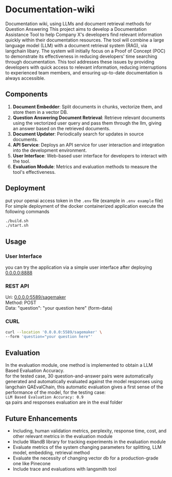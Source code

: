 # Documentation-wiki

Documentation wiki, using LLMs and document retrieval methods for Question Answering
This project aims to develop a Documentation Assistance Tool to help Company X's developers find relevant information quickly within their documentation resources. The tool will combine a large language model (LLM) with a document retrieval system (RAG), via langchain libary. The system will initially focus on a Proof of Concept (POC) to demonstrate its effectiveness in reducing developers' time searching through documentation. This tool addresses these issues by providing developers with quick access to relevant information, reducing interruptions to experienced team members, and ensuring up-to-date documentation is always accessible.

## Components
1. **Document Embedder**: Split documents in chunks, vectorize them, and store them in a vector DB.
2. **Question Answering Document Retrieval**: Retrieve relevant documents using the vectorized user query and pass them through the llm, giving an answer based on the retrieved documents.
3. **Document Updater**: Periodically search for updates in source documents.
4. **API Service**: Deploys an API service for user interaction and integration into the development environment.
5. **User Interface**: Web-based user interface for developers to interact with the tool.
6. **Evaluation Module**: Metrics and evaluation methods to measure the tool's effectiveness.

## Deployment
put your openai access token in the ```.env``` file (example in ```.env example``` file)  
For simple deployment of the docker containerized application execute the following commands  
```sh
./build.sh
./start.sh
```

## Usage
### User Interface
you can try the application via a simple user interface after deploying  
[0.0.0.0:8888](http://0.0.0.0:8888)
### REST API
Uri: [0.0.0.0:5589/sagemaker](http://0.0.0.0:5589/sagemaker)  
Method: POST  
Data: "question": "your question here" (form-data)
### CURL
```sh
curl --location '0.0.0.0:5589/sagemaker' \
--form 'question="your question here"'
```

## Evaluation
In the evaluation module, one method is implemented to obtain a LLM Based Evaluation Accuracy.  
for the tested case, 30 question-and-answer pairs were automatically generated and automatically evaluated against the model responses using langchain QAEvalChain, this automatic evaluation gives a first sense of the performance of the model, for the testing case:  
``` LLM Based Evaluation Accuracy: 0.9 ```  
qa pairs and responses evaluation are in the eval folder

## Future Enhancements
- Including, human validation metrics, perplexity, response time, cost, and other relevant metrics in the evaluation module  
- Include WandB library for tracking experiments in the evaluation module
- Evaluate metrics of the system changing parameters for splitting, LLM model, embedding, retrieval method
- Evaluate the necessity of changing vector db for a production-grade one like Pinecone
- Include trace and evaluations with langsmith tool  
